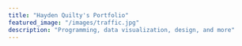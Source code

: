 ```yaml
---
title: "Hayden Quilty's Portfolio"
featured_image: "/images/traffic.jpg"
description: "Programming, data visualization, design, and more"
---
```

